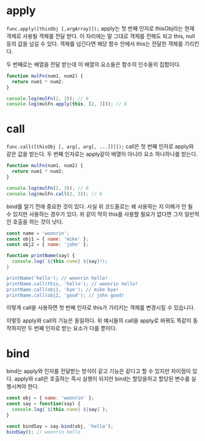 # apply
`func.apply([thisObj [,argArray]]);`
apply는 첫 번째 인자로 thisObj라는 현재 객체로 사용될 객체를 전달 받다.
이 자리에는 말 그대로 객체를 전해도 되고 this, null 등의 값을 넘길 수 있다.
객체를 넘긴다면 해당 함수 안에서 this는 전달한 객체를 가리킨다.

두 번째로는 배열을 전달 받는데 이 배열의 요소들은 함수의 인수들의 집합이다.
```js
function mulFn(num1, num2) {
  return num1 * num2;
}

console.log(mulFn(2, 3)); // 6
console.log(mulFn.apply(this, [2, 3])); // 6
```

# call
`func.call([thisObj [, arg[, arg[, ...]]]]);`
call은 첫 번째 인자로 apply와 같은 값을 받는다.
두 번째 인자로는 apply같이 배열이 아니라 요소 하나하나를 받는다.
```js
function mulFn(num1, num2) {
  return num1 * num2;
}

console.log(mulFn(2, 3)); // 6
console.log(mulFn.call(2, 3)); // 6
```
bind를 알기 전에 중요한 것이 있다. 사실 위 코드들로는 왜 사용하는 지 이해가 안 될 수 있지만
사용하는 경우가 있다. 위 같이 딱히 this를 사용할 필요가 없다면 그저 일반적인 호출을 하는 것이 낫다.
```js
const name = 'woonrin';
const obj1 = { name: 'mike' };
const obj2 = { name: 'john' };

function printName(say) {
  console.log(`${this.name} ${say}!);
}

printName('hello'); // woonrin hello!
printName.call(this, 'hello'); // woonrin hello!
printName.call(obj1, 'bye'); // mike bye!
printName.call(obj2, 'good'); // john good!
```
이렇게 call을 사용하면 첫 번째 인자로 this가 가리키는 객체를 변경시킬 수 있습니다.

이렇듯 apply와 call의 기능은 동일하다. 위 예시들의 call을 apply로 바꿔도 똑같이 동작하지만
두 번째 인자로 받는 요소가 다를 뿐이다.
# bind
bind는 apply와 인자를 전달받는 방식이 같고 기능은 같다고 할 수 있지만 차이점이 있다.
apply와 call은 호출하는 즉시 실행이 되지만 bind는 할당을하고 할당된 변수를 실행시켜야 한다.
```js
const obj = { name: 'woonrin' };
const say = function(say) {
  console.log(`${this.name} ${say}`);
}

const bindSay = say.bind(obj, 'hello');
bindSay(); // woonrin hello
```
